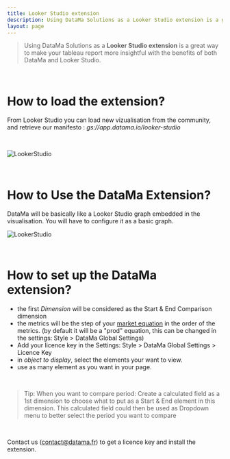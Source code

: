 ```yaml
---
title: Looker Studio extension
description: Using DataMa Solutions as a Looker Studio extension is a great way to make your tableau report more insightful with the benefits of both DataMa and Looker Studio.
layout: page
---
```



> Using DataMa Solutions as a **Looker Studio extension** is a great way to make your tableau report more insightful with the benefits of both DataMa and Looker Studio.

<br>

# <b>How to load the extension?</b>


From Looker Studio you can load new vizualisation from the community, and retrieve our manifesto : <i>gs://app.datama.io/looker-studio</i>

<br>

![LookerStudio]({{site.url}}/{{site.baseurl}}/core_app/new/integration/images/lookerstudio_loadingExtension.gif)

<br>

# <b>How to Use the DataMa Extension?</b>

DataMa will be basically like a Looker Studio graph embedded in the visualisation. You will have to configure it as a basic graph. 

![LookerStudio]({{site.url}}/{{site.baseurl}}/core_app/new/integration/images/lookerStudio_extension.gif)

<br>

# <b>How to set up the DataMa extension?</b>

- the first <i>Dimension</i> will be considered as the Start & End Comparison dimension
- the metrics will be the step of your [market equation]({{site.url}}/{{site.baseurl}}/core_app/new/interface/subheader/metrics_relation.html) in the order of the metrics. (by default it will be a "prod" equation, this can be changed in the settings: Style > DataMa Global Settings)
- Add your licence key in the Settings: Style > DataMa Global Settings > Licence Key
- in <i>object to display</i>, select the elements your want to view. 
- use as many element as you want in your page. 

<br>

> Tip: When you want to compare period: Create a calculated field as a 1st dimension to choose what to put as a Start & End element in this dimension. This calculated field could then be used as Dropdown menu to better select the period you want to compare

<br>

Contact us (contact@datama.fr) to get a licence key and install the extension.

